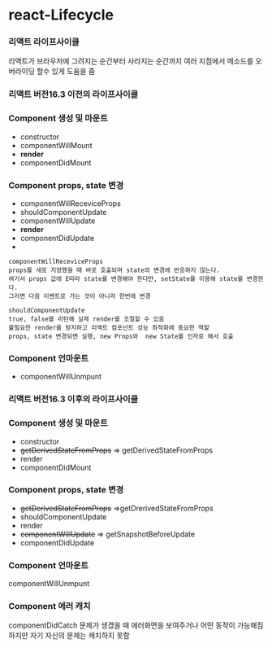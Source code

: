 # react-Lifecycle

### 리액트 라이프사이클
리액트가 브라우저에 그려지는 순간부터 사라지는 순간까지 여러 지점에서 메소드를 오버라이딩 할수 있게 도움을 줌 

### 리액트 버전16.3 이전의 라이프사이클

### Component 생성 및 마운트 
- constructor
- componentWillMount 
- **render**
- componentDidMount

### Component props, state 변경
- componentWillReceviceProps 
- shouldComponentUpdate
- componentWillUpdate
- **render**
- componentDidUpdate
-
```
componentWillReceviceProps
props를 새로 지정했을 때 바로 호출되며 state의 변경에 반응하지 않는다.
여기서 props 값에 E따라 state를 변경해야 한다먄, setState를 이용해 state를 변경한다.
그러면 다음 이벤트로 가는 것이 아니라 한번에 변경
```

```
shouldComponentUpdate
true, false를 리턴해 실제 render를 조절할 수 있음
불필요한 render를 방지하고 리액트 컴포넌트 성능 최적화에 중요한 역할
props, state 변경되면 실행, new Props와  new State를 인자로 해서 호출
```

### Component 언마운트
- componentWillUnmpunt

### 리액트 버전16.3 이후의 라이프사이클

### Component 생성 및 마운트 
- constructor
- ~~getDerivedStateFromProps~~ => getDerivedStateFromProps
- render
- componentDidMount

### Component props, state 변경
- ~~getDerivedStateFromProps~~ =>getDrerivedStateFromProps
- shouldComponentUpdate
- render
- ~~componentWillUpdate~~ => getSnapshotBeforeUpdate
- componentDidUpdate

### Component 언마운트
componentWillUnmpunt

### Component 에러 캐치
componentDidCatch
문제가 생겼을 때 에러화면을 보여주거나 어떤 동작이 가능해짐 하지만 자기 자신의 문제는 캐치하지 못함
